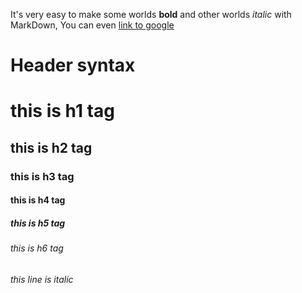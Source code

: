 It's very easy to make some worlds **bold** and other worlds *italic* with MarkDown, You can even [link to google](http://google.com)

# Header syntax
# this is h1 tag
## this is h2 tag
### this is h3 tag
#### this is h4 tag
##### this is h5 tag
###### this is h6 tag

*this line is italic*
